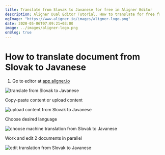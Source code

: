 ```yaml
---
title: Translate from Slovak to Javanese for free in Aligner Editor
description: Aligner Dual Editor Tutorial. How to translate for free from Slovak to Javanese. Aligner is multilingual document management platform. 
ogImage: "https://www.aligner.io/images/aligner-logo.png"
date: 2020-05-06T07:09:21+03:00
image: ../images/aligner-logo.png
onBlog: true
---
```


# How to translate document from Slovak to Javanese

1. Go to editor at [app.aligner.io](https://app.aligner.io "Aligner App web page")

![translate from Slovak to Javanese](../aligner-blank-editor.png "translate from Slovak to Javanese")

Copy-paste content or upload content

![upload content from Slovak to Javanese](../aligner-uploaded-document.png "upload content from Slovak to Javanese")

Choose desired language

![choose machine translation from Slovak to Javanese](../aligner-language-dropdown.png "choose machine translation from Slovak to Javanese")

Work and edit 2 documents in parallel

![edit translation from Slovak to Javanese](../aligner-double-sitded-editor.png "edit translation from Slovak to Javanese")

